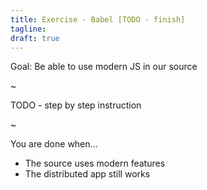 ```yaml
---
title: Exercise - Babel [TODO - finish]
tagline:
draft: true
---
```


<div class="goal"></div>

Goal: Be able to use modern JS in our source

~

TODO - step by step instruction

~


<div class="checklist"></div>

You are done when...

* The source uses modern features
* The distributed app still works
